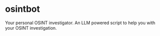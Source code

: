 # osintbot
Your personal OSINT investigator. An LLM powered script to help you with your OSINT investigation.
